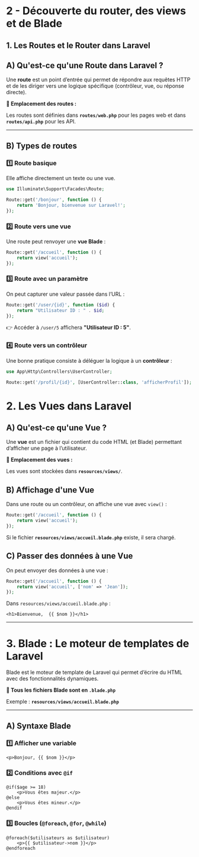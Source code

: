 # 2 - Découverte du router, des views et de Blade

## 1. Les Routes et le Router dans Laravel

## **A) Qu'est-ce qu'une Route dans Laravel ?**

Une **route** est un point d’entrée qui permet de répondre aux requêtes HTTP et de les diriger vers une logique spécifique (contrôleur, vue, ou réponse directe).

**📍 Emplacement des routes :**

Les routes sont définies dans **`routes/web.php`** pour les pages web et dans **`routes/api.php`** pour les API.

---

## **B) Types de routes**

### **1️⃣ Route basique**

Elle affiche directement un texte ou une vue.

```php
use Illuminate\Support\Facades\Route;

Route::get('/bonjour', function () {
    return 'Bonjour, bienvenue sur Laravel!';
});

```

### **2️⃣ Route vers une vue**

Une route peut renvoyer une **vue Blade** :

```php
Route::get('/accueil', function () {
    return view('accueil');
});

```

### **3️⃣ Route avec un paramètre**

On peut capturer une valeur passée dans l’URL :

```php
Route::get('/user/{id}', function ($id) {
    return "Utilisateur ID : " . $id;
});

```

👉 Accéder à `/user/5` affichera **"Utilisateur ID : 5"**.

### **4️⃣ Route vers un contrôleur**

Une bonne pratique consiste à déléguer la logique à un **contrôleur** :

```php
use App\Http\Controllers\UserController;

Route::get('/profil/{id}', [UserController::class, 'afficherProfil']);

```

# **2. Les Vues dans Laravel**

## **A) Qu'est-ce qu'une Vue ?**

Une **vue** est un fichier qui contient du code HTML (et Blade) permettant d’afficher une page à l’utilisateur.

**📍 Emplacement des vues :**

Les vues sont stockées dans **`resources/views/`**.

## **B) Affichage d'une Vue**

Dans une route ou un contrôleur, on affiche une vue avec `view()` :

```php
Route::get('/accueil', function () {
    return view('accueil');
});

```

Si le fichier **`resources/views/accueil.blade.php`** existe, il sera chargé.

## **C) Passer des données à une Vue**

On peut envoyer des données à une vue :

```php
Route::get('/accueil', function () {
    return view('accueil', ['nom' => 'Jean']);
});

```

Dans `resources/views/accueil.blade.php` :

```
<h1>Bienvenue,  {{ $nom }}</h1>
```

---

# **3. Blade : Le moteur de templates de Laravel**

Blade est le moteur de template de Laravel qui permet d’écrire du HTML avec des fonctionnalités dynamiques.

**📍 Tous les fichiers Blade sont en `.blade.php`**

Exemple : **`resources/views/accueil.blade.php`**

---

## **A) Syntaxe Blade**

### **1️⃣ Afficher une variable**

```
<p>Bonjour, {{ $nom }}</p>
```

### **2️⃣ Conditions avec `@if`**

```
@if($age >= 18)
    <p>Vous êtes majeur.</p>
@else
    <p>Vous êtes mineur.</p>
@endif

```

### **3️⃣ Boucles (`@foreach`, `@for`, `@while`)**

```
@foreach($utilisateurs as $utilisateur)
    <p>{{ $utilisateur->nom }}</p>
@endforeach

```